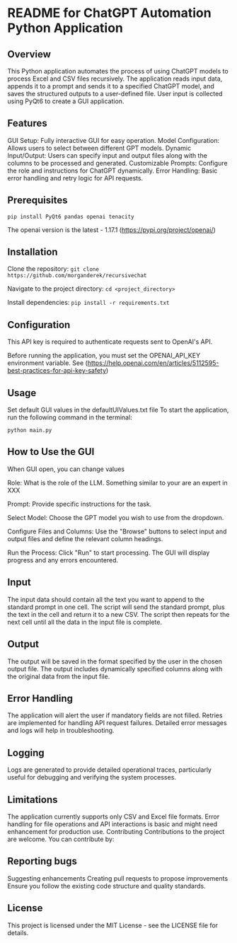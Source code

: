 # README for ChatGPT Automation Python Application
## Overview
This Python application automates the process of using ChatGPT models to process Excel and CSV files recursively. The application reads input data, appends it to a prompt and sends it to a specified ChatGPT model, and saves the structured outputs to a user-defined file. User input is collected using PyQt6 to create a GUI application.

## Features
GUI Setup: Fully interactive GUI for easy operation.
Model Configuration: Allows users to select between different GPT models.
Dynamic Input/Output: Users can specify input and output files along with the columns to be processed and generated.
Customizable Prompts: Configure the role and instructions for ChatGPT dynamically.
Error Handling: Basic error handling and retry logic for API requests.

## Prerequisites
`pip install PyQt6 pandas openai tenacity`

The openai version is the latest - 1.17.1 (https://pypi.org/project/openai/)

## Installation
Clone the repository:
`git clone https://github.com/morganderek/recursivechat`

Navigate to the project directory:
`cd <project_directory>`

Install dependencies:
`pip install -r requirements.txt`

## Configuration
This API key is required to authenticate requests sent to OpenAI's API.

Before running the application, you must set the OPENAI_API_KEY environment variable. See (https://help.openai.com/en/articles/5112595-best-practices-for-api-key-safety)


## Usage
Set default GUI values in the defaultUIValues.txt file
To start the application, run the following command in the terminal:

`python main.py`

## How to Use the GUI
When GUI open, you can change values

Role: What is the role of the LLM. Something similar to your are an expert in XXX

Prompt: Provide specific instructions for the task.

Select Model: Choose the GPT model you wish to use from the dropdown.

Configure Files and Columns: Use the "Browse" buttons to select input and output files and define the relevant column headings.

Run the Process: Click "Run" to start processing. The GUI will display progress and any errors encountered.

## Input

The input data should contain all the text you want to append to the standard prompt in one cell. The script will send the standard prompt, plus the text in the cell and return it to a new CSV. The script then repeats for the next cell until all the data in the input file is complete. 

## Output
The output will be saved in the format specified by the user in the chosen output file. The output includes dynamically specified columns along with the original data from the input file.

## Error Handling
The application will alert the user if mandatory fields are not filled.
Retries are implemented for handling API request failures.
Detailed error messages and logs will help in troubleshooting.

## Logging
Logs are generated to provide detailed operational traces, particularly useful for debugging and verifying the system processes.

## Limitations
The application currently supports only CSV and Excel file formats.
Error handling for file operations and API interactions is basic and might need enhancement for production use.
Contributing
Contributions to the project are welcome. You can contribute by:

## Reporting bugs
Suggesting enhancements
Creating pull requests to propose improvements
Ensure you follow the existing code structure and quality standards.

## License
This project is licensed under the MIT License - see the LICENSE file for details.
